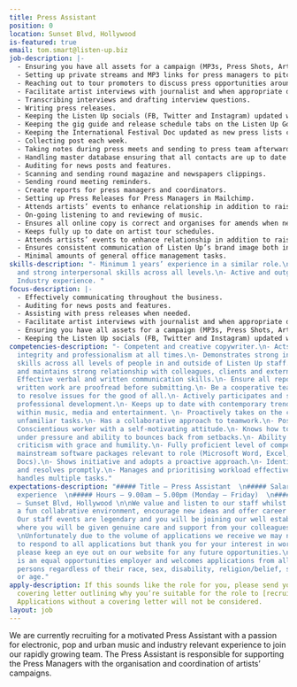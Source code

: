 ```yaml
---
title: Press Assistant
position: 0
location: Sunset Blvd, Hollywood
is-featured: true
email: tom.smart@listen-up.biz
job-description: |-
  - Ensuring you have all assets for a campaign (MP3s, Press Shots, Artwork, Biographies etc) to create press packs on Egnyte.
  - Setting up private streams and MP3 links for press managers to pitch with.
  - Reaching out to tour promoters to discuss press opportunities around dates.
  - Facilitate artist interviews with journalist and when appropriate directly conducts interviews with artists on behalf of journalists.
  - Transcribing interviews and drafting interview questions.
  - Writing press releases.
  - Keeping the Listen Up socials (FB, Twitter and Instagram) updated with any clients news/features that have gone live that day/week.
  - Keeping the gig guide and release schedule tabs on the Listen Up Google doc updated.
  - Keeping the International Festival Doc updated as new press lists come through.
  - Collecting post each week.
  - Taking notes during press meets and sending to press team afterwards.
  - Handling master database ensuring that all contacts are up to date and new ones are added as they come through.
  - Auditing for news posts and features.
  - Scanning and sending round magazine and newspapers clippings.
  - Sending round meeting reminders.
  - Create reports for press managers and coordinators.
  - Setting up Press Releases for Press Managers in Mailchimp.
  - Attends artists’ events to enhance relationship in addition to raising the profile of yourself and Listen Up.
  - On-going listening to and reviewing of music.
  - Ensures all online copy is correct and organises for amends when necessary.
  - Keeps fully up to date on artist tour schedules.
  - Attends artists’ events to enhance relationship in addition to raising the profile of yourself and Listen Up.
  - Ensures consistent communication of Listen Up’s brand image both internally and in the industry.
  - Minimal amounts of general office management tasks.
skills-description: "- Minimum 1 years’ experience in a similar role.\n- Demonstrated
  and strong interpersonal skills across all levels.\n- Active and outgoing contributor.\n-
  Industry experience. "
focus-description: |-
  - Effectively communicating throughout the business.
  - Auditing for news posts and features.
  - Assisting with press releases when needed.
  - Facilitate artist interviews with journalist and when appropriate directly conducts interviews with artists on behalf of journalists.
  - Ensuring you have all assets for a campaign (MP3s, Press Shots, Artwork, Biographies etc) to create press packs on Egnyte.
  - Keeping the Listen Up socials (FB, Twitter and Instagram) updated with any clients news/features that have gone live that day/week.
competencies-description: "- Competent and creative copywriter.\n- Acts with discretion,
  integrity and professionalism at all times.\n- Demonstrates strong interpersonal
  skills across all levels of people in and outside of Listen Up staff.\n- Develops
  and maintains strong relationship with colleagues, clients and external suppliers.\n-
  Effective verbal and written communication skills.\n- Ensure all reports, data and
  written work are proofread before submitting.\n- Be a cooperative team player willing
  to resolve issues for the good of all.\n- Actively participates and seeks continual
  professional development.\n- Keeps up to date with contemporary trends and news
  within music, media and entertainment. \n- Proactively takes on the challenge of
  unfamiliar tasks.\n- Has a collaborative approach to teamwork.\n- Positive attitude.\n-
  Conscientious worker with a self-motivating attitude.\n- Knows how to handle themselves
  under pressure and ability to bounces back from setbacks.\n- Ability to take constructive
  criticism with grace and humility.\n- Fully proficient level of competency of all
  mainstream software packages relevant to role (Microsoft Word, Excel, Office, Google
  Docs).\n- Shows initiative and adopts a proactive approach.\n- Identifies issues
  and resolves promptly.\n- Manages and prioritising workload effectively.\n- Successfully
  handles multiple tasks."
expectations-description: "##### Title — Press Assistant  \n##### Salary — Based on
  experience  \n##### Hours — 9.00am – 5.00pm (Monday – Friday)  \n##### Location
  — Sunset Blvd, Hollywood \n\nWe value and listen to our staff whilst maintaining
  a fun collabrative environment, encourage new ideas and offer career progression.
  Our staff events are legendary and you will be joining our well established team
  where you will be given genuine care and support from your colleagues and Directors.
  \nUnfortunately due to the volume of applications we receive we may not be able
  to respond to all applications but thank you for your interest in working with us,
  please keep an eye out on our website for any future opportunities.\n\nListen Up
  is an equal opportunities employer and welcomes applications from all suitably qualified
  persons regardless of their race, sex, disability, religion/belief, sexual orientation
  or age."
apply-description: If this sounds like the role for you, please send your email and
  covering letter outlining why you’re suitable for the role to [recruitment@listen-up.biz](mailto:recruitment@listen-up.biz).
  Applications without a covering letter will not be considered.
layout: job
---
```


We are currently recruiting for a motivated Press Assistant with a passion for electronic, pop and urban music and industry relevant experience to join our rapidly growing team. The Press Assistant is responsible for supporting the Press Managers with the organisation and coordination of artists’ campaigns.